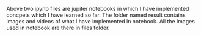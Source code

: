 Above two ipynb files are jupiter notebooks in which I have implemented concpets which I have learned so far. 
The folder named result contains images and videos of what I have implemented in notebook. 
All the images used in notebook are there in files folder.
